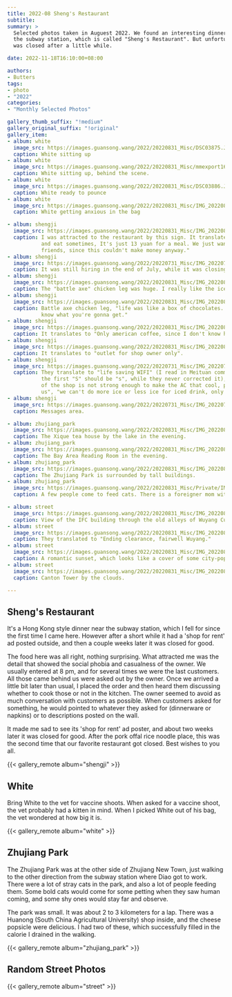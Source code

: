 ```yaml
---
title: 2022-08 Sheng's Restaurant
subtitle:
summary: >
  Selected photos taken in Auguest 2022. We found an interesting dinner beside
  the subway station, which is called "Sheng's Restaurant". But unfortunately it
  was closed after a little while.

date: 2022-11-18T16:10:00+08:00

authors:
- Butters
tags:
- photo
- "2022"
categories:
- "Monthly Selected Photos"

gallery_thumb_suffix: "!medium"
gallery_original_suffix: "!original"
gallery_item:
- album: white
  image_src: https://images.guansong.wang/2022/20220831_Misc/DSC03875.JPG
  caption: White sitting up
- album: white
  image_src: https://images.guansong.wang/2022/20220831_Misc/mmexport1659870293556.jpg
  caption: White sitting up, behind the scene.
- album: white
  image_src: https://images.guansong.wang/2022/20220831_Misc/DSC03886.JPG
  caption: White ready to pounce
- album: white
  image_src: https://images.guansong.wang/2022/20220831_Misc/IMG_20220827_150056.jpg
  caption: White getting anxious in the bag

- album: shengji
  image_src: https://images.guansong.wang/2022/20220831_Misc/IMG_20220801_203132.jpg
  caption: I was attracted to the restaurant by this sign. It translates to "Come
           and eat sometimes, It's just 13 yuan for a meal. We just want to make
           friends, since this couldn't make money anyway."
- album: shengji
  image_src: https://images.guansong.wang/2022/20220731_Misc/IMG_20220727_205726.jpg
  caption: It was still hiring in the end of July, while it was closing by the end of Auguest.
- album: shengji
  image_src: https://images.guansong.wang/2022/20220831_Misc/IMG_20220811_122923.jpg
  caption: The "battle axe" chicken leg was huge. I really like the iced milk tea.
- album: shengji
  image_src: https://images.guansong.wang/2022/20220831_Misc/IMG_20220801_203817.jpg
  caption: Battle axe chicken leg, "life was like a box of chocolates. You never
           know what you're gonna get."
- album: shengji
  image_src: https://images.guansong.wang/2022/20220831_Misc/IMG_20220801_205312.jpg
  caption: It translates to "Only american coffee, since I don't know how to pour latte."
- album: shengji
  image_src: https://images.guansong.wang/2022/20220831_Misc/IMG_20220810_205724.jpg
  caption: It translates to "outlet for shop owner only".
- album: shengji
  image_src: https://images.guansong.wang/2022/20220731_Misc/IMG_20220727_203204.jpg
  caption: They translate to "life saving WIFI" (I read in Meituan comments that
           the first "S" should be "s", while they never corrected it), "the power
           of the shop is not strong enough to make the AC that cool, please forgive
           us", "we can't do more ice or less ice for iced drink, only no ice (or with ice)."
- album: shengji
  image_src: https://images.guansong.wang/2022/20220731_Misc/IMG_20220727_205651.jpg
  caption: Messages area.

- album: zhujiang_park
  image_src: https://images.guansong.wang/2022/20220831_Misc/IMG_20220812_192117.jpg
  caption: The Xique tea house by the lake in the evening.
- album: zhujiang_park
  image_src: https://images.guansong.wang/2022/20220831_Misc/IMG_20220812_193849.jpg
  caption: The Bay Area Reading Room in the evening.
- album: zhujiang_park
  image_src: https://images.guansong.wang/2022/20220831_Misc/IMG_20220807_203836.jpg
  caption: The Zhujiang Park is surrounded by tall buildings.
- album: zhujiang_park
  image_src: https://images.guansong.wang/2022/20220831_Misc/Private/IMG_20220812_183822.jpg
  caption: A few people come to feed cats. There is a foreigner mom with her kids feeding can food.

- album: street
  image_src: https://images.guansong.wang/2022/20220831_Misc/IMG_20220827_184350.jpg
  caption: View of the IFC building through the old alleys of Wuyang Cun.
- album: street
  image_src: https://images.guansong.wang/2022/20220831_Misc/IMG_20220827_183811.jpg
  caption: They translated to "Ending clearance, fairwell Wuyang."
- album: street
  image_src: https://images.guansong.wang/2022/20220831_Misc/IMG_20220802_192606.jpg
  caption: A romantic sunset, which looks like a cover of some city-pop album.
- album: street
  image_src: https://images.guansong.wang/2022/20220831_Misc/IMG_20220830_181733.jpg
  caption: Canton Tower by the clouds.

---
```


## Sheng's Restaurant

It's a Hong Kong style dinner near the subway station, which I fell for since
the first time I came here. However after a short while it had a 'shop for rent'
ad posted outside, and then a couple weeks later it was closed for good.

The food here was all right, nothing surprising. What attracted me was the detail
that showed the social phobia and casualness of the owner. We usually entered
at 8 pm, and for several times we were the last customers. All those came behind
us were asked out by the owner. Once we arrived a little bit later than usual, I
placed the order and then heard them discussing whether to cook those or not in
the kitchen. The owner seemed to avoid as much conversation with customers as
possible. When customers asked for something, he would pointed to whatever they
asked for (dinnerware or napkins) or to descriptions posted on the wall.

It made me sad to see its 'shop for rent' ad poster, and about two weeks later
it was closed for good. After the pork offal rice noodle place, this was the
second time that our favorite restaurant got closed. Best wishes to you all.

{{< gallery_remote album="shengji" >}}

## White

Bring White to the vet for vaccine shoots. When asked for a vaccine shoot, the
vet probably had a kitten in mind. When I picked White out of his bag, the vet
wondered at how big it is.

{{< gallery_remote album="white" >}}

## Zhujiang Park

The Zhujiang Park was at the other side of Zhujiang New Town, just walking to
the other direction from the subway station where Diao got to work. There were
a lot of stray cats in the park, and also a lot of people feeding them. Some
bold cats would come for some petting when they saw human coming, and some shy
ones would stay far and observe.

The park was small. It was about 2 to 3 kilometers for a lap. There was a Huanong
(South China Agricultural University) shop inside, and the cheese popsicle were
delicious. I had two of these, which successfully filled in the calorie I drained
in the walking.

{{< gallery_remote album="zhujiang_park" >}}

## Random Street Photos

{{< gallery_remote album="street" >}}